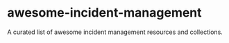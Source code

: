 # awesome-incident-management
 A curated list of awesome incident management resources and collections.
